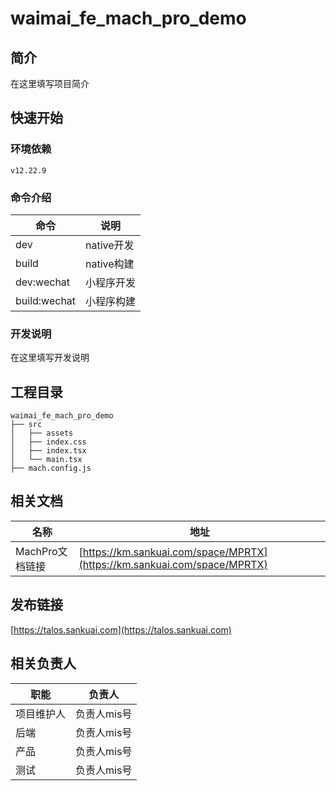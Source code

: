 # waimai_fe_mach_pro_demo

## 简介

在这里填写项目简介

## 快速开始

### 环境依赖

<!-- 如不需要可以删减 -->

```
v12.22.9
```

### 命令介绍

命令 | 说明
--- | ---
dev | native开发
build | native构建
dev:wechat | 小程序开发
build:wechat | 小程序构建

### 开发说明

<!-- 如不需要可以删减 -->

在这里填写开发说明

## 工程目录

<!-- 如不需要可以删减 -->

```
waimai_fe_mach_pro_demo
├── src
│   ├── assets
│   ├── index.css
│   ├── index.tsx
│   └── main.tsx
├── mach.config.js
```

## 相关文档

名称 | 地址
--- | ---
MachPro文档链接 | [https://km.sankuai.com/space/MPRTX](https://km.sankuai.com/space/MPRTX)

## 发布链接

[https://talos.sankuai.com](https://talos.sankuai.com)

## 相关负责人

<!-- 可根据需要增减 -->

职能 | 负责人
--- | ---
项目维护人 | 负责人mis号
后端 | 负责人mis号
产品 | 负责人mis号
测试 | 负责人mis号
